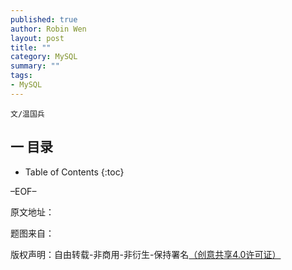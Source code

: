 ```yaml
---
published: true
author: Robin Wen
layout: post
title: ""
category: MySQL
summary: ""
tags:
- MySQL
---
```


`文/温国兵`

## 一 目录

* Table of Contents
{:toc}

–EOF–

原文地址：<a href="" target="_blank"><img src="http://i.imgur.com/BROigUO.jpg" title="" height="16px" width="16px" border="0" alt="" /></a>

题图来自：<a href="" target="_blank"><img src="" title="" height="16px" width="16px" border="0" alt="" /></a>

版权声明：自由转载-非商用-非衍生-保持署名<a href="http://creativecommons.org/licenses/by-nc-nd/4.0/deed.zh" target="_blank">（创意共享4.0许可证）</a>
